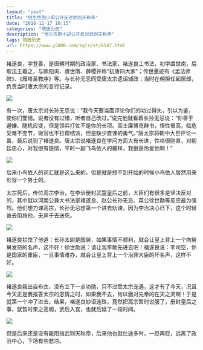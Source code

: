 ```yaml
---
layout: "post"
title: "他生性胆小却公开反对武则天称帝"
date: "2018-12-17 16:15"
categories: "隋唐历史"
description: "他生性胆小却公开反对武则天称帝"
tags: 隋唐历史
url: https://www.y5000.com/zgls/st/8547.html
---
```






褚遂良，字登善，是唐朝时期的政治家、书法家，褚遂良工书法，初学虞世南，后取法王羲之，与欧阳询、虞世南、薛稷并称“初唐四大家”；传世墨迹有《孟法师碑》、《雁塔圣教序》等。与长孙无忌同受唐太宗遗诏辅政；当时在朝担任起居郎，负责当时唐太宗的言行记录。

![](https://img.y5000.com/uploads/allimg/161228/8-16122Q0252JO.jpg)

有一次，唐太宗对长孙无忌说：“我今天要当面评论你们的功过得失，引以为鉴，使你们警惕。说者没有过错，听者自己改过。”说完他就看着长孙无忌说：“你善于避嫌、随机应变，但是领兵打仗不是你的长项。高士廉博览群书，悟性很高，临危受难不变节，做官也不拉帮结派，但是缺少直谏的勇气。”唐太宗将朝中大臣评论一番，最后说到了褚遂良。唐太宗说褚遂良在学问方面大有长进，性格很刚直，对朝廷忠心，对我很有感情，平时一副飞鸟依人的模样，我很是怜爱他啊！”

![](https://img.y5000.com/uploads/allimg/161228/8-16122Q0251Sb.jpg)

后来小鸟依人的词汇就是这么来的。但是就是想不到开始的时候小鸟依人居然用来形容一个男士的。

太宗死后，传位高宗李治，在李治册封武曌皇后之前，大臣们有很多是坚决反对的，其中就以河南公兼大书法家褚遂良、赵公长孙无忌、英公徐世勣等反应最为强烈。他们想力谏高宗，长孙无忌想第一个进去劝谏，因为李治决心已下，这个时候谁去阻挡他，无异于去送死。

![](https://img.y5000.com/uploads/allimg/161228/8-16122Q02503601.jpg)

褚遂良拦住了他道：长孙太尉是国舅，如果事情不顺利，就会让皇上背上一个向舅舅发怒的名声，这不好！徐世勣说：请让我李勣先进去吧！褚遂良说：李司空，你是国家的重臣，一旦事情难办，就会让皇上背上一个治罪大臣的坏名声，这样不好。

![](https://img.y5000.com/uploads/allimg/161228/8-16122Q024543B.jpg)

褚遂良我出自布衣，没有立下一点功勋，只不过受太宗宠遇，这才有了今天，况且今天正是我报答太宗的恩情之时，如果我不去，何以面对先帝的在天之灵啊！于是就第一个冲了进去，结果，褚遂良妙语连珠，竟然把高宗暂时说服了，册封皇后之事，就暂时束之高阁，武后入宫，也就后延了一段时间。

![](https://img.y5000.com/uploads/allimg/161228/8-16122Q02445226.jpg)

但是后来还是没有能阻挡武则天称帝，后来他也就仕途多舛，一贬再贬，远离了政治中心，下场有些悲凉。
